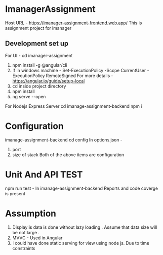 
# ImanagerAssignment
Host URL - https://imanager-assignment-frontend.web.app/
This is assignment project for imanager 
## Development set up
For UI - cd imanager-assignment 
1. npm install -g @angular/cli
2. If in windows machine - Set-ExecutionPolicy -Scope CurrentUser -ExecutionPolicy RemoteSigned
For more details - https://angular.io/guide/setup-local
3. cd inside project directory 
4. npm install 
5. ng serve --open

For Nodejs Express Server 
cd imanage-assignment-backend 
npm i 
# Configuration 
imanage-assignment-backend 
cd config 
In options.json -
1.  port 
2. size of stack 
Both of the above items are configuration 
# Unit And API TEST 
npm run test - In  imanage-assignment-backend 
Reports and code coverge is present 

# Assumption
1. Display is data is done without lazy loading . Assume that data size will be not large . 
2. MVVC - Used in Angular 
2. I could have done static serving for view using node js. Due to time constraints 



